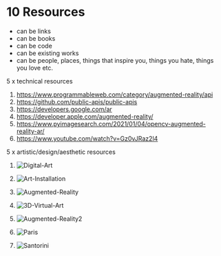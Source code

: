 # 10 Resources 

- can be links
- can be books
- can be code
- can be existing works
- can be people, places, things that inspire you, things you hate, things you love etc.

5 x technical resources

1. https://www.programmableweb.com/category/augmented-reality/api
2. https://github.com/public-apis/public-apis
3. https://developers.google.com/ar
4. https://developer.apple.com/augmented-reality/
5. https://www.pyimagesearch.com/2021/01/04/opencv-augmented-reality-ar/
6. https://www.youtube.com/watch?v=Gz0vJRaz2l4

5 x artistic/design/aesthetic resources

1. ![Digital-Art](https://user-images.githubusercontent.com/90471566/154134673-b040b93e-233b-40a3-af28-8b8a03cf4aa0.jpg)

2. ![Art-Installation](https://user-images.githubusercontent.com/90471566/154134792-81796149-7891-4914-bfd3-3d01556729d9.jpg)

3. ![Augmented-Reality](https://user-images.githubusercontent.com/90471566/154136043-eedc808c-9519-4922-a6fa-da7ae8bd4dd4.jpg)

4. ![3D-Virtual-Art](https://user-images.githubusercontent.com/90471566/154136225-cdc7e399-edf5-487b-a79c-88793dc3c0bd.jpg)

5. ![Augmented-Reality2](https://user-images.githubusercontent.com/90471566/154136436-cd5db56f-c338-4879-9dfe-ba26fd005f6b.jpg)

6. ![Paris](https://user-images.githubusercontent.com/90471566/154136784-aea8cf7f-6131-4bec-ad50-6c54d16fbd8f.jpg)

7. ![Santorini](https://user-images.githubusercontent.com/90471566/154136934-b5c16ffe-e9bf-483b-9bd3-39ddeae43dff.jpg)

